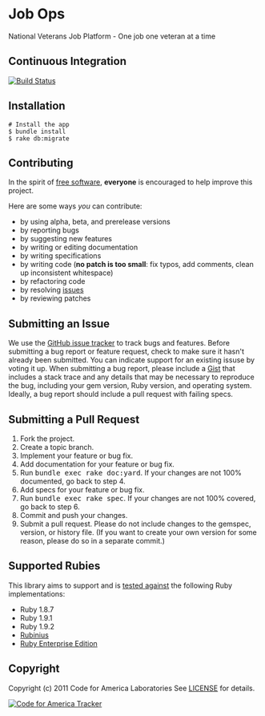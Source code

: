 Job Ops
=======

National Veterans Job Platform - One job one veteran at a time

Continuous Integration
----------------------
[![Build Status](https://secure.travis-ci.org/codeforamerica/JobOps.png)](http://travis-ci.org/codeforamerica/JobOps)

Installation
------------
    # Install the app
    $ bundle install
    $ rake db:migrate

Contributing
------------
In the spirit of [free software](http://www.fsf.org/licensing/essays/free-sw.html), **everyone** is encouraged to help improve this project.

Here are some ways *you* can contribute:

* by using alpha, beta, and prerelease versions
* by reporting bugs
* by suggesting new features
* by writing or editing documentation
* by writing specifications
* by writing code (**no patch is too small**: fix typos, add comments, clean up inconsistent whitespace)
* by refactoring code
* by resolving [issues](http://github.com/codeforamerica/JobOps/issues)
* by reviewing patches

Submitting an Issue
-------------------
We use the [GitHub issue tracker](http://github.com/codeforamerica/JobOps/issues) to track bugs and
features. Before submitting a bug report or feature request, check to make sure it hasn't already
been submitted. You can indicate support for an existing issuse by voting it up. When submitting a
bug report, please include a [Gist](http://gist.github.com/) that includes a stack trace and any
details that may be necessary to reproduce the bug, including your gem version, Ruby version, and
operating system. Ideally, a bug report should include a pull request with failing specs.

Submitting a Pull Request
-------------------------
1. Fork the project.
2. Create a topic branch.
3. Implement your feature or bug fix.
4. Add documentation for your feature or bug fix.
5. Run <tt>bundle exec rake doc:yard</tt>. If your changes are not 100% documented, go back to step 4.
6. Add specs for your feature or bug fix.
7. Run <tt>bundle exec rake spec</tt>. If your changes are not 100% covered, go back to step 6.
8. Commit and push your changes.
9. Submit a pull request. Please do not include changes to the gemspec, version, or history file. (If you want to create your own version for some reason, please do so in a separate commit.)

Supported Rubies
----------------
This library aims to support and is [tested
against](http://travis-ci.org/codeforamerica/JobOps) the following Ruby
implementations:

* Ruby 1.8.7
* Ruby 1.9.1
* Ruby 1.9.2
* [Rubinius](http://rubini.us/)
* [Ruby Enterprise Edition](http://www.rubyenterpriseedition.com/)

Copyright
---------
Copyright (c) 2011 Code for America Laboratories
See [LICENSE](https://github.com/codeforamerica/JobOps/blob/master/LICENSE.mkd) for details.

[![Code for America Tracker](http://stats.codeforamerica.org/codeforamerica/JobOps.png)](http://stats.codeforamerica.org/projects/JobOps)

